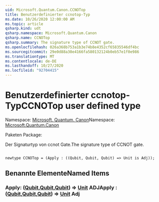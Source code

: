 ```yaml
---
uid: Microsoft.Quantum.Canon.CCNOTop
title: Benutzerdefinierter ccnotop-Typ
ms.date: 10/26/2020 12:00:00 AM
ms.topic: article
qsharp.kind: udt
qsharp.namespace: Microsoft.Quantum.Canon
qsharp.name: CCNOTop
qsharp.summary: The signature type of CCNOT gate.
ms.openlocfilehash: 026a368b753a1b3e74b8e4352cf65835546df4bc
ms.sourcegitcommit: 29e0d88a30e4166fa580132124b0eb57e1f0e986
ms.translationtype: MT
ms.contentlocale: de-DE
ms.lasthandoff: 10/27/2020
ms.locfileid: "92704415"
---
```

# <a name="ccnotop-user-defined-type"></a><span data-ttu-id="448f7-102">Benutzerdefinierter ccnotop-Typ</span><span class="sxs-lookup"><span data-stu-id="448f7-102">CCNOTop user defined type</span></span>

<span data-ttu-id="448f7-103">Namespace: [Microsoft. Quantum. Canon](xref:Microsoft.Quantum.Canon)</span><span class="sxs-lookup"><span data-stu-id="448f7-103">Namespace: [Microsoft.Quantum.Canon](xref:Microsoft.Quantum.Canon)</span></span>

<span data-ttu-id="448f7-104">Paketen [](https://nuget.org/packages/)</span><span class="sxs-lookup"><span data-stu-id="448f7-104">Package: [](https://nuget.org/packages/)</span></span>


<span data-ttu-id="448f7-105">Der Signaturtyp von ccnot Gate.</span><span class="sxs-lookup"><span data-stu-id="448f7-105">The signature type of CCNOT gate.</span></span>

```qsharp

newtype CCNOTop = (Apply : ((Qubit, Qubit, Qubit) => Unit is Adj));
```



## <a name="named-items"></a><span data-ttu-id="448f7-106">Benannte Elemente</span><span class="sxs-lookup"><span data-stu-id="448f7-106">Named Items</span></span>

### <a name="apply--qubitqubitqubit--unit-adj"></a><span data-ttu-id="448f7-107">Apply: ([Qubit](xref:microsoft.quantum.lang-ref.qubit),[Qubit](xref:microsoft.quantum.lang-ref.qubit),[Qubit](xref:microsoft.quantum.lang-ref.qubit)) => [Unit](xref:microsoft.quantum.lang-ref.unit) ADJ</span><span class="sxs-lookup"><span data-stu-id="448f7-107">Apply : ([Qubit](xref:microsoft.quantum.lang-ref.qubit),[Qubit](xref:microsoft.quantum.lang-ref.qubit),[Qubit](xref:microsoft.quantum.lang-ref.qubit)) => [Unit](xref:microsoft.quantum.lang-ref.unit) Adj</span></span>

